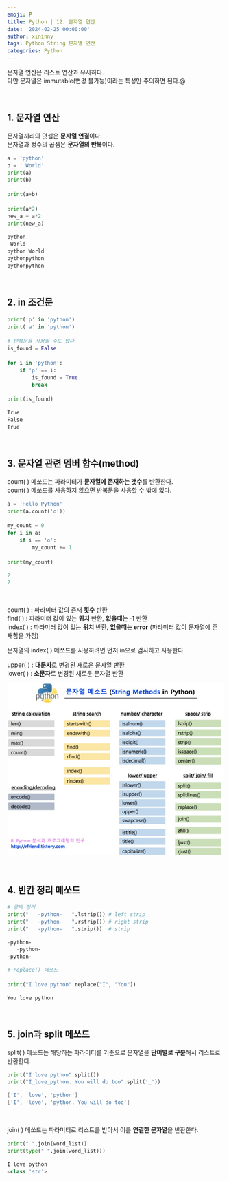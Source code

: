 ```yaml
---
emoji: 𝐏
title: Python | 12. 문자열 연산
date: '2024-02-25 00:00:00'
author: xininny
tags: Python String 문자열 연산
categories: Python
---
```


문자열 연산은 리스트 연산과 유사하다.  
다만 문자열은 immutable(변경 불가능)이라는 특성만 주의하면 된다.@

<br>

## 1. 문자열 연산

문자열끼리의 덧셈은 **문자열 연결**이다.  
문자열과 정수의 곱셈은 **문자열의 반복**이다.

```python
a = 'python'
b = ' World'
print(a)
print(b)

print(a+b)

print(a*2)
new_a = a*2
print(new_a)
```

```powershell
python
 World
python World
pythonpython
pythonpython
```

<br>

## 2. in 조건문

```python
print('p' in 'python')
print('a' in 'python')

# 반복문을 사용할 수도 있다
is_found = False

for i in 'python':
    if 'p' == i:
        is_found = True
        break

print(is_found)
```

```powershell
True
False
True
```

<br>

## 3. 문자열 관련 멤버 함수(method)

count( ) 메쏘드는 파라미터가 **문자열에 존재하는 갯수**를 반환한다.  
count( ) 메쏘드를 사용하지 않으면 반복문을 사용할 수 밖에 없다.

```python
a = 'Hello Python'
print(a.count('o'))

my_count = 0
for i in a:
    if i == 'o':
        my_count += 1

print(my_count)
```

```powershell
2
2
```

<br>

count( ) : 파라미터 값의 존재 **횟수** 반환  
find( ) : 파라미터 값이 있는 **위치** 반환, **없을때는 -1** 반환  
index( ) : 파라미터 값이 있는 **위치** 반환, **없을때는 error** (파라미터 값이 문자열에 존재함을 가정)

문자열의 index( ) 메쏘드를 사용하려면 먼저 in으로 검사하고 사용한다.

upper( ) : **대문자**로 변경된 새로운 문자열 반환  
lower( ) : **소문자**로 변경된 새로운 문자열 반환

![string2.png](string2.png)

<br>

## 4. 빈칸 정리 메쏘드

```python
# 공백 정리
print("   -python-   ".lstrip()) # left strip
print("   -python-   ".rstrip()) # right strip
print("   -python-   ".strip())  # strip
```

```powershell
-python-
   -python-
-python-
```

```python
# replace() 메쏘드

print("I love python".replace("I", "You"))
```

```powershell
You love python
```

<br>

## 5. join과 split 메쏘드

split( ) 메쏘드는 해당하는 파라미터를 기준으로 문자열을 **단어별로 구분**해서 리스트로 반환한다.

```python
print("I love python".split())
print("I_love_python. You will do too".split('_'))
```

```powershell
['I', 'love', 'python']
['I', 'love', 'python. You will do too']
```

<br>

join( ) 메쏘드는 파라미터로 리스트를 받아서 이를 **연결한 문자열**을 반환한다.

```python
print(" ".join(word_list))
print(type(" ".join(word_list)))
```

```powershell
I love python
<class 'str'>
```

```toc

```
